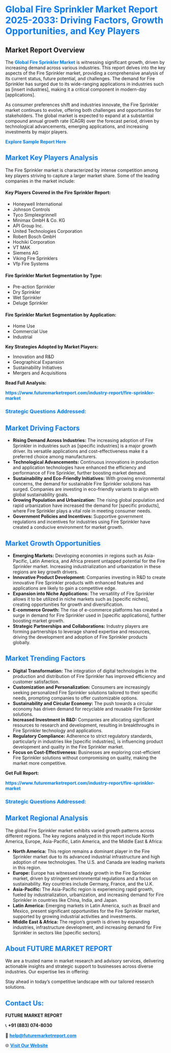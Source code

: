 <h1 style="color: #007BFF;">Global Fire Sprinkler Market Report 2025-2033: Driving Factors, Growth Opportunities, and Key Players</h1>

<section id="overview">
<h2>Market Report Overview</h2>
<p>The <a href="https://www.futuremarketreport.com/industry-report/fire-sprinkler-market" style="color: #007BFF; text-decoration: none;"><strong>Global Fire Sprinkler Market</strong></a> is witnessing significant growth, driven by increasing demand across various industries. This report delves into the key aspects of the Fire Sprinkler market, providing a comprehensive analysis of its current status, future potential, and challenges. The demand for Fire Sprinkler has surged due to its wide-ranging applications in industries such as [insert industries], making it a critical component in modern-day [applications].</p>
<p>As consumer preferences shift and industries innovate, the Fire Sprinkler market continues to evolve, offering both challenges and opportunities for stakeholders. The global market is expected to expand at a substantial compound annual growth rate (CAGR) over the forecast period, driven by technological advancements, emerging applications, and increasing investments by major players.</p>
</section>

<section id="overview">
<p><a href="https://www.futuremarketreport.com/request-sample/reportId=86911" style="color: #007BFF; text-decoration: none;"><strong>Explore Sample Report Here</strong></a></p>
</section>

<section id="key-players">
<h2 style="color: #007BFF;">Market Key Players Analysis</h2>
<p>The Fire Sprinkler market is characterized by intense competition among key players striving to capture a larger market share. Some of the leading companies in the market include:</p>
<h4>Key Players Covered in the Fire Sprinkler Report:</h4>
<ul><li>Honeywell International</li><li>Johnson Controls</li><li>Tyco Simplexgrinnell</li><li>Minimax GmbH &amp; Co. KG</li><li>API Group Inc.</li><li>United Technologies Corporation</li><li>Robert Bosch GmbH</li><li>Hochiki Corporation</li><li>VT MAK</li><li>Siemens AG</li><li>Viking Fire Sprinklers</li><li>Vfp Fire Systems</li></ul>
<h4>Fire Sprinkler Market Segmentation by Type:</h4>
<ul><li>Pre-action Sprinkler</li><li>Dry Sprinkler</li><li>Wet Sprinkler</li><li>Deluge Sprinkler</li></ul>

<h4>Fire Sprinkler Market Segmentation by Application:</h4>
<ul><li>Home Use</li><li>Commercial Use</li><li>Industrial</li></ul>
<p><strong>Key Strategies Adopted by Market Players:</strong></p>
<ul>
<li>Innovation and R&D</li>
<li>Geographical Expansion</li>
<li>Sustainability Initiatives</li>
<li>Mergers and Acquisitions</li>
</ul>
</section>

<section>
<p><strong>Read Full Analysis: </strong></p><a href="https://www.futuremarketreport.com/industry-report/fire-sprinkler-market" style="color: #007BFF; text-decoration: none;"><strong>https://www.futuremarketreport.com/industry-report/fire-sprinkler-market</strong></a>
<h3 style="color: #007BFF;">Strategic Questions Addressed:</h3>
</section>

<section id="driving-factors">
<h2 style="color: #007BFF;">Market Driving Factors</h2>
<ul>
<li><strong>Rising Demand Across Industries:</strong> The increasing adoption of Fire Sprinkler in industries such as [specific industries] is a major growth driver. Its versatile applications and cost-effectiveness make it a preferred choice among manufacturers.</li>
<li><strong>Technological Advancements:</strong> Continuous innovations in production and application technologies have enhanced the efficiency and performance of Fire Sprinkler, further boosting market demand.</li>
<li><strong>Sustainability and Eco-Friendly Initiatives:</strong> With growing environmental concerns, the demand for sustainable Fire Sprinkler solutions has surged. Companies are investing in eco-friendly variants to align with global sustainability goals.</li>
<li><strong>Growing Population and Urbanization:</strong> The rising global population and rapid urbanization have increased the demand for [specific products], where Fire Sprinkler plays a vital role in meeting consumer needs.</li>
<li><strong>Government Policies and Incentives:</strong> Supportive government regulations and incentives for industries using Fire Sprinkler have created a conducive environment for market growth.</li>
</ul>
</section>

<section id="growth-opportunities">
<h2 style="color: #007BFF;">Market Growth Opportunities</h2>
<ul>
<li><strong>Emerging Markets:</strong> Developing economies in regions such as Asia-Pacific, Latin America, and Africa present untapped potential for the Fire Sprinkler market. Increasing industrialization and urbanization in these regions are key growth drivers.</li>
<li><strong>Innovative Product Development:</strong> Companies investing in R&D to create innovative Fire Sprinkler products with enhanced features and applications are likely to gain a competitive edge.</li>
<li><strong>Expansion into Niche Applications:</strong> The versatility of Fire Sprinkler allows it to be utilized in niche markets such as [specific niches], creating opportunities for growth and diversification.</li>
<li><strong>E-commerce Growth:</strong> The rise of e-commerce platforms has created a surge in demand for Fire Sprinkler used in [specific applications], further boosting market growth.</li>
<li><strong>Strategic Partnerships and Collaborations:</strong> Industry players are forming partnerships to leverage shared expertise and resources, driving the development and adoption of Fire Sprinkler products globally.</li>
</ul>
</section>

<section id="trending-factors">
<h2 style="color: #007BFF;">Market Trending Factors</h2>
<ul>
<li><strong>Digital Transformation:</strong> The integration of digital technologies in the production and distribution of Fire Sprinkler has improved efficiency and customer satisfaction.</li>
<li><strong>Customization and Personalization:</strong> Consumers are increasingly seeking personalized Fire Sprinkler solutions tailored to their specific needs, prompting companies to offer customizable options.</li>
<li><strong>Sustainability and Circular Economy:</strong> The push towards a circular economy has driven demand for recyclable and reusable Fire Sprinkler solutions.</li>
<li><strong>Increased Investment in R&D:</strong> Companies are allocating significant resources to research and development, resulting in breakthroughs in Fire Sprinkler technology and applications.</li>
<li><strong>Regulatory Compliance:</strong> Adherence to strict regulatory standards, particularly in industries like [specific industries], is influencing product development and quality in the Fire Sprinkler market.</li>
<li><strong>Focus on Cost-Effectiveness:</strong> Businesses are exploring cost-efficient Fire Sprinkler solutions without compromising on quality, making the market more competitive.</li>
</ul>
</section>

<section>
<p><strong>Get Full Report: </strong></p><a href="https://www.futuremarketreport.com/industry-report/fire-sprinkler-market" style="color: #007BFF; text-decoration: none;"><strong>https://www.futuremarketreport.com/industry-report/fire-sprinkler-market</strong></a>
<h3 style="color: #007BFF;">Strategic Questions Addressed:</h3>
</section>


<section id="regional-analysis">
<h2 style="color: #007BFF;">Market Regional Analysis</h2>
<p>The global Fire Sprinkler market exhibits varied growth patterns across different regions. The key regions analyzed in this report include North America, Europe, Asia-Pacific, Latin America, and the Middle East & Africa:</p>
<ul>
<li><strong>North America:</strong> This region remains a dominant player in the Fire Sprinkler market due to its advanced industrial infrastructure and high adoption of new technologies. The U.S. and Canada are leading markets in this region.</li>
<li><strong>Europe:</strong> Europe has witnessed steady growth in the Fire Sprinkler market, driven by stringent environmental regulations and a focus on sustainability. Key countries include Germany, France, and the U.K.</li>
<li><strong>Asia-Pacific:</strong> The Asia-Pacific region is experiencing rapid growth, fueled by industrialization, urbanization, and increasing demand for Fire Sprinkler in countries like China, India, and Japan.</li>
<li><strong>Latin America:</strong> Emerging markets in Latin America, such as Brazil and Mexico, present significant opportunities for the Fire Sprinkler market, supported by growing industrial activities and investments.</li>
<li><strong>Middle East & Africa:</strong> The region’s growth is driven by expanding industries, infrastructure development, and increasing demand for Fire Sprinkler in sectors like [specific sectors].</li>
</ul>
</section>

<footer>
<h2 style="color: #007BFF;">About FUTURE MARKET REPORT</h2>
<p>We are a trusted name in market research and advisory services, delivering actionable insights and strategic support to businesses across diverse industries. Our expertise lies in offering:</p>

<p>Stay ahead in today’s competitive landscape with our tailored research solutions.</p>

<h2 style="color: #007BFF;">Contact Us:</h2>
<p><strong>FUTURE MARKET REPORT</strong></p>
<p>📞 <strong>+91 (883) 074-8030</strong></p>
<p>📧 <strong><a href="mailto:help@futuremarketreport.com" style="color: #007BFF;">help@futuremarketreport.com</a></strong></p>
<p>🌐 <strong><a href="https://www.futuremarketreport.com/" style="color: #007BFF;">Visit Our Website</a></strong></p>
</footer>